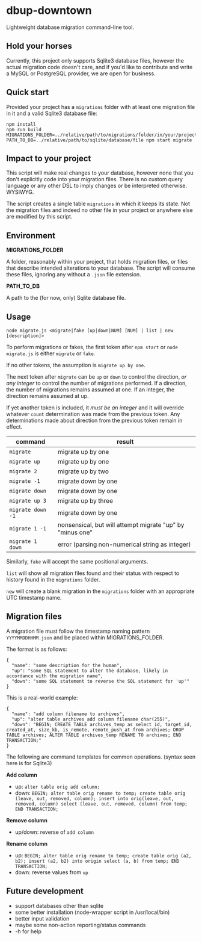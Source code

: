 # dbup-downtown

Lightweight database migration command-line tool.

## Hold your horses

Currently, this project only supports Sqlite3 database files, however the actual migration code doesn't care, and if you'd like 
to contribute and write a MySQL or PostgreSQL provider, we are open for business.

## Quick start

Provided your project has a `migrations` folder with at least one migration file in it and a valid Sqlite3 database file:

```
npm install
npm run build
MIGRATIONS_FOLDER=../relative/path/to/migrations/folder/in/your/project PATH_TO_DB=../relative/path/to/sqlite/database/file npm start migrate
```

## Impact to your project 

This script will make real changes to your database, however none that you don't explicitly code into your migration files. There is no custom query
language or any other DSL to imply changes or be interpreted otherwise. WYSIWYG.

The script creates a single table `migrations` in which it keeps its state. Not the migration files and indeed no other file in your project or anywhere
else are modified by this script.

## Environment 

**MIGRATIONS_FOLDER**

A folder, reasonably within your project, that holds migration files, or files that describe intended alterations to your database. The script
will consume these files, ignoring any without a `.json` file extension.

**PATH_TO_DB**

A path to the (for now, only) Sqlite database file. 

## Usage

```
node migrate.js <migrate|fake [up|down|NUM] [NUM] | list | new [description]>
```

To perform migrations or fakes, the first token after `npm start` or `node migrate.js` is either `migrate` or `fake`.

If no other tokens, the assumption is `migrate up by one`.

The next token after `migrate` can be `up` or `down` to control the direction, 
_or any integer_ to control the number of migrations performed. 
If a direction, the number of migrations remains assumed at one. If an integer, 
the direction remains assumed at up.

If yet another token is included, it _must be an integer_ and it will override 
whatever `count` determination was made from the previous token. Any determinations
made about direction from the previous token remain in effect.

| command | result |
|---|---|
| `migrate` | migrate up by one |
| `migrate up` | migrate up by one |
| `migrate 2` | migrate up by two |
| `migrate -1` | migrate down by one |
| `migrate down` | migrate down by one |
| `migrate up 3`| migrate up by three |
| `migrate down -1` | migrate down by one |
| `migrate 1 -1` | nonsensical, but will attempt migrate "up" by "minus one" |
| `migrate 1 down` | error (parsing non-numerical string as integer) |

Similarly, `fake` will accept the same positional arguments.

`list` will show all migration files found and their status with respect to history found in the `migrations` folder.

`new` will create a blank migration in the `migrations` folder with an appropriate UTC timestamp name.


## Migration files

A migration file must follow the timestamp naming pattern `YYYYMMDDHHMM.json` and be placed within MIGRATIONS_FOLDER.

The format is as follows:

```
{
  "name": "some description for the human",
  "up": "some SQL statement to alter the database, likely in accordance with the migration name",
  "down": "some SQL statement to reverse the SQL statement for 'up'"
}
```

This is a real-world example:

```
{
  "name": "add column filename to archives",
  "up": "alter table archives add column filename char(255)",
  "down": "BEGIN; CREATE TABLE archives_temp as select id, target_id, created_at, size_kb, is_remote, remote_push_at from archives; DROP TABLE archives; ALTER TABLE archives_temp RENAME TO archives; END TRANSACTION;"
}
```

The following are command templates for common operations. (syntax seen here is for Sqlite3)

**Add column**

* up: `alter table orig add column;`
* down: `BEGIN; alter table orig rename to temp; create table orig (leave, out, removed, column); insert into orig(leave, out, removed, column) select (leave, out, removed, column) from temp; END TRANSACTION;`

**Remove column**

* up/down: reverse of `add column`

**Rename column**

* up: `BEGIN; alter table orig rename to temp; create table orig (a2, b2); insert (a2, b2) into origin select (a, b) from temp; END TRANSACTION;`
* down: reverse values from `up`

## Future development 

* support databases other than sqlite
* some better installation (node-wrapper script in /usr/local/bin)
* better input validation
* maybe some non-action reporting/status commands
* -h for help
